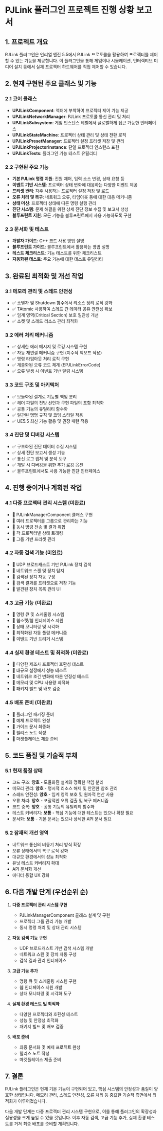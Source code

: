 # PJLink 플러그인 프로젝트 진행 상황 보고서

## 1. 프로젝트 개요
PJLink 플러그인은 언리얼 엔진 5.5에서 PJLink 프로토콜을 활용하여 프로젝터를 제어할 수 있는 기능을 제공합니다. 이 플러그인을 통해 게임이나 시뮬레이션, 인터랙티브 미디어 설치 등에서 실제 프로젝터 하드웨어를 직접 제어할 수 있습니다.

## 2. 현재 구현된 주요 클래스 및 기능

### 2.1 코어 클래스
- **UPJLinkComponent**: 액터에 부착하여 프로젝터 제어 기능 제공
- **UPJLinkNetworkManager**: PJLink 프로토콜 통신 관리 및 처리
- **UPJLinkSubsystem**: 게임 인스턴스 레벨에서 글로벌하게 접근 가능한 인터페이스
- **UPJLinkStateMachine**: 프로젝터 상태 관리 및 상태 전환 로직
- **UPJLinkPresetManager**: 프로젝터 설정 프리셋 저장 및 관리
- **UPJLinkProjectorInstance**: 단일 프로젝터 인스턴스 표현
- **UPJLinkTests**: 플러그인 기능 테스트 유틸리티

### 2.2 구현된 주요 기능
- **기본 PJLink 명령 지원**: 전원 제어, 입력 소스 변경, 상태 요청 등
- **이벤트 기반 시스템**: 프로젝터 상태 변화에 대응하는 다양한 이벤트 제공
- **프리셋 관리**: 자주 사용하는 프로젝터 설정 저장 및 로드
- **오류 처리 및 복구**: 네트워크 오류, 타임아웃 등에 대한 대응 메커니즘
- **상태 머신**: 프로젝터 상태에 따른 명령 실행 관리
- **진단 시스템**: 문제 해결을 위한 상세 진단 정보 수집 및 보고서 생성
- **블루프린트 지원**: 모든 기능을 블루프린트에서 사용 가능하도록 구현

### 2.3 문서화 및 테스트
- **개발자 가이드**: C++ 코드 사용 방법 설명
- **블루프린트 가이드**: 블루프린트에서 활용하는 방법 설명
- **테스트 체크리스트**: 기능 테스트를 위한 체크리스트
- **자동화된 테스트**: 주요 기능에 대한 테스트 유틸리티

## 3. 완료된 최적화 및 개선 작업

### 3.1 메모리 관리 및 스레드 안전성
- ✅ 소멸자 및 Shutdown 함수에서 리소스 정리 로직 강화
- ✅ TAtomic<bool> 사용하여 스레드 간 데이터 공유 안전성 확보
- ✅ 임계 영역(Critical Section) 보호 일관성 개선
- ✅ 소켓 및 스레드 리소스 관리 최적화

### 3.2 에러 처리 메커니즘
- ✅ 상세한 에러 메시지 및 로깅 시스템 구현
- ✅ 자동 재연결 메커니즘 구현 (지수적 백오프 적용)
- ✅ 명령 타임아웃 처리 로직 구현
- ✅ 계층화된 오류 코드 체계 (EPJLinkErrorCode)
- ✅ 오류 발생 시 이벤트 기반 알림 시스템

### 3.3 코드 구조 및 아키텍처
- ✅ 모듈화된 설계로 기능별 책임 분리
- ✅ 헤더 파일의 전방 선언과 구현 파일의 포함 최적화
- ✅ 공통 기능의 유틸리티 함수화
- ✅ 일관된 명명 규칙 및 코딩 스타일 적용
- ✅ UE5.5 최신 기능 활용 및 권장 패턴 적용

### 3.4 진단 및 디버깅 시스템
- ✅ 구조화된 진단 데이터 수집 시스템
- ✅ 상세 진단 보고서 생성 기능
- ✅ 통신 로그 캡처 및 분석 도구
- ✅ 개발 시 디버깅을 위한 추가 로깅 옵션
- ✅ 블루프린트에서도 사용 가능한 진단 인터페이스

## 4. 진행 중이거나 계획된 작업

### 4.1 다중 프로젝터 관리 시스템 (미완료)
- 🔲 PJLinkManagerComponent 클래스 구현
- 🔲 여러 프로젝터를 그룹으로 관리하는 기능
- 🔲 동시 명령 전송 및 결과 취합
- 🔲 각 프로젝터별 상태 트래킹
- 🔲 그룹 기반 프리셋 관리

### 4.2 자동 검색 기능 (미완료)
- 🔲 UDP 브로드캐스트 기반 PJLink 장치 검색
- 🔲 네트워크 스캔 및 장치 탐지
- 🔲 검색된 장치 자동 구성
- 🔲 검색 결과를 프리셋으로 저장 기능
- 🔲 발견된 장치 목록 관리 UI

### 4.3 고급 기능 (미완료)
- 🔲 명령 큐 및 스케줄링 시스템
- 🔲 웹소켓/웹 인터페이스 지원
- 🔲 상태 모니터링 및 시각화
- 🔲 최적화된 자동 폴링 메커니즘
- 🔲 이벤트 기반 트리거 시스템

### 4.4 실제 환경 테스트 및 최적화 (미완료)
- 🔲 다양한 제조사 프로젝터 호환성 테스트
- 🔲 대규모 설정에서 성능 테스트
- 🔲 네트워크 조건 변화에 따른 안정성 테스트
- 🔲 메모리 및 CPU 사용량 최적화
- 🔲 패키지 빌드 및 배포 검증

### 4.5 배포 준비 (미완료)
- 🔲 플러그인 패키징 준비
- 🔲 예제 프로젝트 완성
- 🔲 가이드 문서 최종화
- 🔲 릴리스 노트 작성
- 🔲 마켓플레이스 제출 준비

## 5. 코드 품질 및 기술적 부채

### 5.1 현재 품질 상태
- 코드 구조: **양호** - 모듈화된 설계와 명확한 책임 분리
- 메모리 관리: **양호** - 명시적 리소스 해제 및 안전한 참조 관리
- 스레드 안전성: **양호** - 임계 영역 보호 및 원자적 연산 사용
- 오류 처리: **양호** - 포괄적인 오류 검출 및 복구 메커니즘
- 코드 중복: **양호** - 공통 기능의 유틸리티 함수화
- 테스트 커버리지: **보통** - 핵심 기능에 대한 테스트는 있으나 확장 필요
- 문서화: **보통** - 기본 문서는 있으나 상세한 API 문서 필요

### 5.2 잠재적 개선 영역
- 네트워크 통신의 비동기 처리 방식 확장
- 오류 상태에서의 복구 로직 강화
- 대규모 환경에서의 성능 최적화
- 유닛 테스트 커버리지 확대
- API 문서화 개선
- 에디터 통합 UX 강화

## 6. 다음 개발 단계 (우선순위 순)

1. **다중 프로젝터 관리 시스템 구현**
   - PJLinkManagerComponent 클래스 설계 및 구현
   - 프로젝터 그룹 관리 기능 개발
   - 동시 명령 처리 및 상태 관리 시스템

2. **자동 검색 기능 구현**
   - UDP 브로드캐스트 기반 검색 시스템 개발
   - 네트워크 스캔 및 장치 자동 구성
   - 검색 결과 관리 인터페이스

3. **고급 기능 추가**
   - 명령 큐 및 스케줄링 시스템 구현
   - 웹 인터페이스 지원 개발
   - 상태 모니터링 및 시각화 도구

4. **실제 환경 테스트 및 최적화**
   - 다양한 프로젝터와 호환성 테스트
   - 성능 및 안정성 최적화
   - 패키지 빌드 및 배포 검증

5. **배포 준비**
   - 최종 문서화 및 예제 프로젝트 완성
   - 릴리스 노트 작성
   - 마켓플레이스 제출 준비

## 7. 결론

PJLink 플러그인은 현재 기본 기능이 구현되어 있고, 핵심 시스템의 안정성과 품질이 양호한 상태입니다. 메모리 관리, 스레드 안전성, 오류 처리 등 중요한 기술적 측면에서 최적화가 이루어졌습니다. 

다음 개발 단계는 다중 프로젝터 관리 시스템 구현으로, 이를 통해 플러그인의 확장성과 실용성을 크게 높일 수 있을 것입니다. 이후 자동 검색, 고급 기능 추가, 실제 환경 테스트를 거쳐 최종 배포를 준비할 계획입니다.
